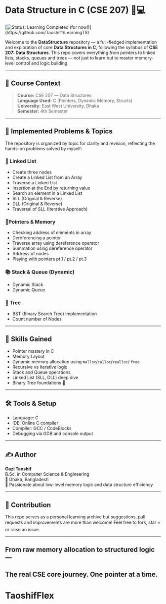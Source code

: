 # Data Structure in C (CSE 207) 🧠💻
[![Status: Learning Completed (for now!)](https://img.shields.io/badge/Status-Learning%20Completed%20(for%20now!)-brightgreen.svg?style=for-the-badge)](https://github.com/Taoshif1/LearningTS)

Welcome to the **DataStructure** repository — a full-fledged implementation and exploration of core **Data Structures in C**, following the syllabus of **CSE 207: Data Structures**. This repo covers everything from pointers to linked lists, stacks, queues and trees — not just to learn but to master memory-level control and logic building.

---

## 📘 Course Context

> **Course:** CSE 207 — Data Structures  
> **Language Used:** C (Pointers, Dynamic Memory, Structs)  
> **University:** East West University, Dhaka  
> **Semester:** 4th Semester

---

## 📂 Implemented Problems & Topics
The repository is organized by topic for clarity and revision, reflecting the hands-on problems solved by myself:

### 🔗 Linked List
- Create three nodes
- Create a Linked List from an Array
- Traverse a Linked List
- Insertion at the End by returning value
- Search an element in a Linked List
- SLL (Original & Reverse)
- DLL (Original & Reverse)
- Traversal of SLL (Iterative Approach)

### 📍Pointers & Memory
- Checking address of elements in array
- Dereferencing a pointer
- Traverse array using dereference operator
- Summation using dereference operator
- Address of nodes
- Playing with pointers pt.1 / pt.2 / pt.3

### 📚 Stack & Queue (Dynamic)
- Dynamic Stack
- Dynamic Queue

### 🌲 Tree
- BST (Binary Search Tree) Implementation
- Count number of Nodes

---

## 🧠 Skills Gained

- Pointer mastery in C   
- Memory Layout
- Dynamic memory allocation using `malloc`/`calloc`/`realloc`/ `free`  
- Recursive vs Iterative logic  
- Stack and Queue operations  
- Linked List (SLL, DLL) deep dive  
- Binary Tree foundations 🌳

---

## 🛠️ Tools & Setup

- Language: C  
- IDE: Online C compiler  
- Compiler: GCC / CodeBlocks  
- Debugging via GDB and console output

---

## ✍️ Author

**Gazi Taoshif**  
B.Sc. in Computer Science & Engineering  
📍 Dhaka, Bangladesh  
🚀 Passionate about low-level memory logic and data structure efficiency  

---

## 🙌 Contribution

This repo serves as a personal learning archive but suggestions, pull requests and improvements are more than welcome! 
Feel free to fork, star ⭐ or raise an issue.

---

## From raw memory allocation to structured logic —  
## **The real CSE core journey. One pointer at a time.**  
# **TaoshifFlex**

